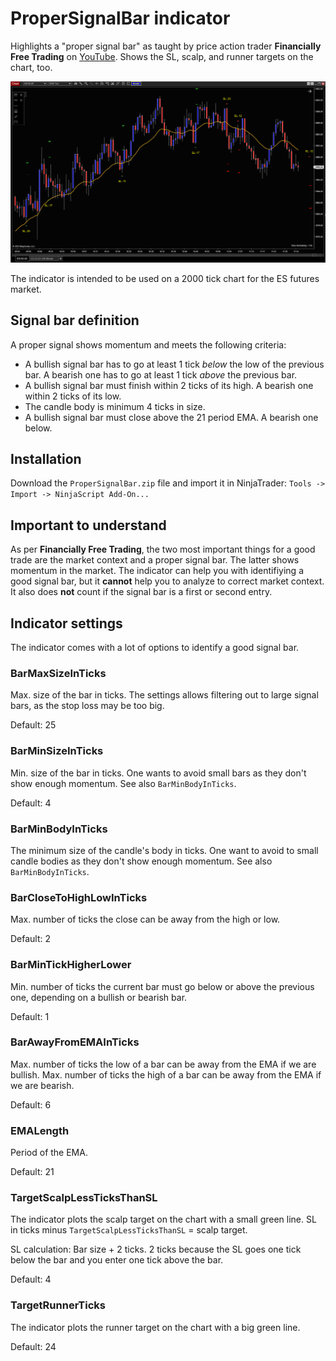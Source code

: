 # ProperSignalBar indicator

Highlights a "proper signal bar" as taught by price action trader **Financially Free Trading** on [YouTube](https://www.youtube.com/watch?v=_U493Pl-dGg). Shows the SL, scalp, and runner targets on the chart, too.

![screenshot](https://raw.githubusercontent.com/DominikBritz/NinjaTrader-indicators-strategies/main/Indicators/ProperSignalBar/screenshot.png)

The indicator is intended to be used on a 2000 tick chart for the ES futures market.

## Signal bar definition
A proper signal shows momentum and meets the following criteria:

- A bullish signal bar has to go at least 1 tick *below* the low of the previous bar. A bearish one has to go at least 1 tick *above* the previous bar.
- A bullish signal bar must finish within 2 ticks of its high. A bearish one within 2 ticks of its low.
- The candle body is minimum 4 ticks in size.
- A bullish signal bar must close above the 21 period EMA. A bearish one below.

## Installation
Download the `ProperSignalBar.zip` file and import it in NinjaTrader: `Tools -> Import -> NinjaScript Add-On...`

## Important to understand
As per **Financially Free Trading**, the two most important things for a good trade are the market context and a proper signal bar. The latter shows momentum in the market. The indicator can help you with  identifiying a good signal bar, but it **cannot** help you to analyze to correct market context. It also does **not** count if the signal bar is a first or second entry. 

## Indicator settings
The indicator comes with a lot of options to identify a good signal bar.

### BarMaxSizeInTicks
Max. size of the bar in ticks. The settings allows filtering out to large signal bars, as the stop loss may be too big.

Default: 25

### BarMinSizeInTicks
Min. size of the bar in ticks. One wants to avoid small bars as they don't show enough momentum. See also `BarMinBodyInTicks`.

Default: 4

### BarMinBodyInTicks
The minimum size of the candle's body in ticks. One want to avoid to small candle bodies as they don't show enough momentum. See also `BarMinBodyInTicks`.

### BarCloseToHighLowInTicks
Max. number of ticks the close can be away from the high or low.

Default: 2

### BarMinTickHigherLower
Min. number of ticks the current bar must go below or above the previous one, depending on a bullish or bearish bar.

Default: 1

### BarAwayFromEMAInTicks
Max. number of ticks the low of a bar can be away from the EMA if we are bullish.
Max. number of ticks the high of a bar can be away from the EMA if we are bearish.

Default: 6

### EMALength
Period of the EMA. 

Default: 21

### TargetScalpLessTicksThanSL
The indicator plots the scalp target on the chart with a small green line. SL in ticks minus `TargetScalpLessTicksThanSL` = scalp target.

SL calculation: Bar size + 2 ticks. 2 ticks because the SL goes one tick below the bar and you enter one tick above the bar.

Default: 4

### TargetRunnerTicks
The indicator plots the runner target on the chart with a big green line. 

Default: 24
